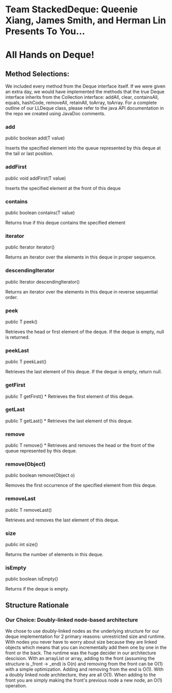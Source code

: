 # Team StackedDeque: Queenie Xiang, James Smith, and Herman Lin Presents To You…
# All Hands on Deque!

## Method Selections: 
We included every method from the Deque interface itself. If we were given an extra day, we would have implemented the methods that the true Deque interface inherits from the Collection interface: addAll, clear, containsAll, equals, hashCode, removeAll, retainAll, toArray, toArray. For a complete outline of our LLDeque class, please refer to the java API documentation in the repo we created using JavaDoc comments.

### <b> add </b> 
<p> public boolean add(T value) 
<p> Inserts the specified element into the queue represented by this deque at the tail or last position. 

### <b> addFirst </b> 
<p> public void addFirst(T value) 
<p> Inserts the specified element at the front of this deque 

### <b> contains </b> 
<p> public boolean contains(T value)
<p> Returns true if this deque contains the specified element

### <b> iterator </b> 
<p> public Iterator<T> iterator() 
<p> Returns an iterator over the elements in this deque in proper sequence.


### <b> descendingIterator </b> 
<p> public Iterator<T> descendingIterator()
<p> Returns an iterator over the elements in this deque in reverse sequential order.


### <b> peek </b> 
<p> public T peek()
<p> Retrieves the head or first element of the deque. If the deque is empty, null is returned. 


### <b> peekLast </b> 
<p> public T peekLast()
<p>Retrieves the last element of this deque. If the deque is empty, return null. 


### <b> getFirst </b> 
<p> public T getFirst()
* Retrieves the first element of this deque.


### <b> getLast </b> 
<p> public T getLast()
* Retrieves the last element of this deque.


### <b> remove </b> 
<p> public T remove() 
* Retrieves and removes the head or the front of the queue represented by this deque. 


### <b> remove(Object) </b> 
<p> public boolean remove(Object o) 
<p> Removes the first occurrence of the specified element from this deque.


### <b> removeLast </b> 
<p> public T removeLast()
<p> Retrieves and removes the last element of this deque.


### <b> size </b> 
<p> public int size()
<p> Returns the number of elements in this deque.


### <b> isEmpty </b> 
<p> public boolean isEmpty() 
<p> Returns if the deque is empty. 
</p>


## Structure Rationale
### Our Choice: Doubly-linked node-based architecture 

We chose to use doubly-linked nodes as the underlying structure for our deque implementation for 2 primary reasons: unrestricted size and runtime. With nodes you never have to worry about size because they are linked objects which means that you can incrementally add them one by one in the front or the back. The runtime was the huge decider in our architecture descision. With an arrayList or array, adding to the front (assuming the structure is _front -> _end) is O(n) and removing from the front can be O(1) with a simple optimization. Adding and removing from the end is O(1). With a doubly linked node architecture, they are all O(1). When adding to the front you are simply making the front's previous node a new node, an O(1) operation.
